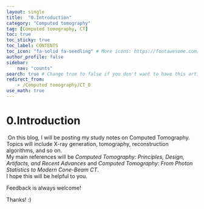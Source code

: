 ```yaml
---
layout: single
title:  "0.Introduction"
category: "Computed tomography"
tag: [Computed tomography, CT]
toc: true
toc_sticky: true
toc_label: CONTENTS
toc_icon: "fa-solid fa-seedling" # More icons: https://fontawesome.com/v6/search?ic=free
author_profile: false
sidebar:
    nav: "counts"
search: true # Change true to false if you don't want to have this article be searched 
redirect_from:
    - /Computed tomography/CT_0
use_math: true
---
```


# 0.Introduction
​	On this blog, I will be posting my study notes on Computed Tomography.<br>
Topics will include X-ray generation, tomography, reconstruction algorithms, and so on.<br>
My main references will be *Computed Tomography: Principles, Design, Artifacts, and Recent Advances* and *Computed Tomography: From Photon Statistics to Modern Cone-Beam CT*.<br>
I hope this will be helpful to you.<br>

Feedback is always welcome!

Thanks! :)